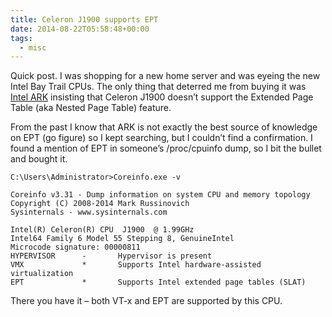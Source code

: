 ```yaml
---
title: Celeron J1900 supports EPT
date: 2014-08-22T05:58:48+00:00
tags:
  - misc
---
```

Quick post. I was shopping for a new home server and was eyeing the new Intel Bay Trail CPUs. The only thing that deterred me from buying it was [Intel ARK][1] insisting that Celeron J1900 doesn&#8217;t support the Extended Page Table (aka Nested Page Table) feature.

From the past I know that ARK is not exactly the best source of knowledge on EPT (go figure) so I kept searching, but I couldn&#8217;t find a confirmation. I found a mention of EPT in someone&#8217;s /proc/cpuinfo dump, so I bit the bullet and bought it.

```
C:\Users\Administrator>Coreinfo.exe -v

Coreinfo v3.31 - Dump information on system CPU and memory topology
Copyright (C) 2008-2014 Mark Russinovich
Sysinternals - www.sysinternals.com

Intel(R) Celeron(R) CPU  J1900  @ 1.99GHz
Intel64 Family 6 Model 55 Stepping 8, GenuineIntel
Microcode signature: 00000811
HYPERVISOR      -       Hypervisor is present
VMX             *       Supports Intel hardware-assisted virtualization
EPT             *       Supports Intel extended page tables (SLAT)
```

There you have it &#8211; both VT-x and EPT are supported by this CPU.

 [1]: http://ark.intel.com/